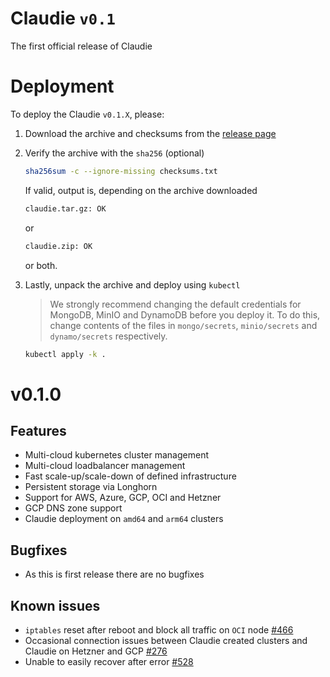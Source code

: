 # Claudie `v0.1`

The first official release of Claudie

# Deployment

To deploy the Claudie `v0.1.X`, please:

1. Download the archive and checksums from the [release page](https://github.com/Berops/claudie/releases)

2. Verify the archive with the `sha256` (optional)

    ```sh
    sha256sum -c --ignore-missing checksums.txt
    ```

    If valid, output is, depending on the archive downloaded

    ```sh
    claudie.tar.gz: OK
    ```

    or

    ```sh
    claudie.zip: OK
    ```

    or both.

3. Lastly, unpack the archive and deploy using `kubectl`

    > We strongly recommend changing the default credentials for MongoDB, MinIO and DynamoDB before you deploy it. To do this, change contents of the files in `mongo/secrets`, `minio/secrets` and `dynamo/secrets` respectively.

    ```sh
    kubectl apply -k .
    ```

# v0.1.0

## Features

- Multi-cloud kubernetes cluster management
- Multi-cloud loadbalancer management
- Fast scale-up/scale-down of defined infrastructure
- Persistent storage via Longhorn
- Support for AWS, Azure, GCP, OCI and Hetzner
- GCP DNS zone support
- Claudie deployment on `amd64` and `arm64` clusters

## Bugfixes

- As this is first release there are no bugfixes

## Known issues

- `iptables` reset after reboot and block all traffic on `OCI` node [#466](https://github.com/Berops/claudie/issues/466)
- Occasional connection issues between Claudie created clusters and Claudie on Hetzner and GCP [#276](https://github.com/Berops/claudie/issues/276)
- Unable to easily recover after error [#528](https://github.com/Berops/claudie/issues/528)
